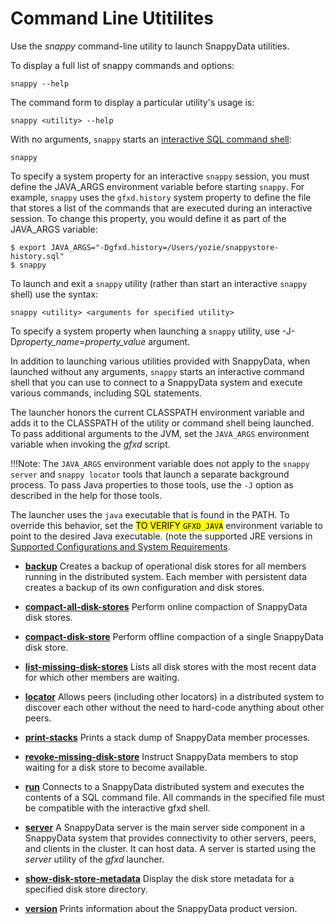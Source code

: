 # Command Line Utitilites

Use the *snappy* command-line utility to launch SnappyData utilities.

To display a full list of snappy commands and options:

``` pre
snappy --help
```

The command form to display a particular utility's usage is:

``` pre
snappy <utility> --help
```

With no arguments, `snappy` starts an [interactive SQL command shell](../../reference/interactive_commands/store_command_reference.md):

``` pre
snappy
```

To specify a system property for an interactive `snappy` session, you must define the JAVA_ARGS environment variable before starting `snappy`. For example, `snappy` uses the `gfxd.history` system property to define the file that stores a list of the commands that are executed during an interactive session. To change this property, you would define it as part of the JAVA_ARGS variable:

``` pre
$ export JAVA_ARGS="-Dgfxd.history=/Users/yozie/snappystore-history.sql" 
$ snappy
```

To launch and exit a `snappy` utility (rather than start an interactive `snappy` shell) use the syntax:

``` pre
snappy <utility> <arguments for specified utility>
```

To specify a system property when launching a `snappy` utility, use -J-D*property_name*=*property_value* argument.

In addition to launching various utilities provided with SnappyData, when launched without any arguments, `snappy` starts an interactive command shell that you can use to connect to a SnappyData system and execute various commands, including SQL statements.

The launcher honors the current CLASSPATH environment variable and adds it to the CLASSPATH of the utility or command shell being launched. To pass additional arguments to the JVM, set the `JAVA_ARGS` environment variable when invoking the *gfxd* script.

!!!Note:
	The `JAVA_ARGS` environment variable does not apply to the `snappy server` and `snappy locator` tools that launch a separate background process. To pass Java properties to those tools, use the `-J` option as described in the help for those tools. </p>

The launcher uses the `java` executable that is found in the PATH. To override this behavior, set the <mark> TO VERIFY `GFXD_JAVA`</mark> environment variable to point to the desired Java executable. (note the supported JRE versions in [Supported Configurations and System Requirements](../../sys_requirement.md).

-   **[backup](../../reference/snappy_shell_reference/store-backup.md)**
    Creates a backup of operational disk stores for all members running in the distributed system. Each member with persistent data creates a backup of its own configuration and disk stores.

-   **[compact-all-disk-stores](../../reference/snappy_shell_reference/store-compact-all-disk-stores.md)**
    Perform online compaction of SnappyData disk stores.

-   **[compact-disk-store](../../reference/snappy_shell_reference/store-compact-disk-store.md)**
    Perform offline compaction of a single SnappyData disk store.

-   **[list-missing-disk-stores](../../reference/snappy_shell_reference/store-list-missing-disk-stores.md)**
    Lists all disk stores with the most recent data for which other members are waiting.

-   **[locator](../../reference/snappy_shell_reference/store-locator.md)**
    Allows peers (including other locators) in a distributed system to discover each other without the need to hard-code anything about other peers.

-   **[print-stacks](../../reference/snappy_shell_reference/store-print-stacks.md)**
    Prints a stack dump of SnappyData member processes.

-   **[revoke-missing-disk-store](../../reference/snappy_shell_reference/store-revoke-missing-disk-stores.md)**
    Instruct SnappyData members to stop waiting for a disk store to become available.

-   **[run](../../reference/snappy_shell_reference/store-run.md)**
    Connects to a SnappyData distributed system and executes the contents of a SQL command file. All commands in the specified file must be compatible with the interactive gfxd shell.

-   **[server](../../reference/snappy_shell_reference/store-server.md)**
    A SnappyData server is the main server side component in a SnappyData system that provides connectivity to other servers, peers, and clients in the cluster. It can host data. A server is started using the *server* utility of the *gfxd* launcher.

-   **[show-disk-store-metadata](../../reference/snappy_shell_reference/store-show-disk-store-metadata.md)**
    Display the disk store metadata for a specified disk store directory.

-   **[version](../../reference/snappy_shell_reference/store-version.md)**
    Prints information about the SnappyData product version.